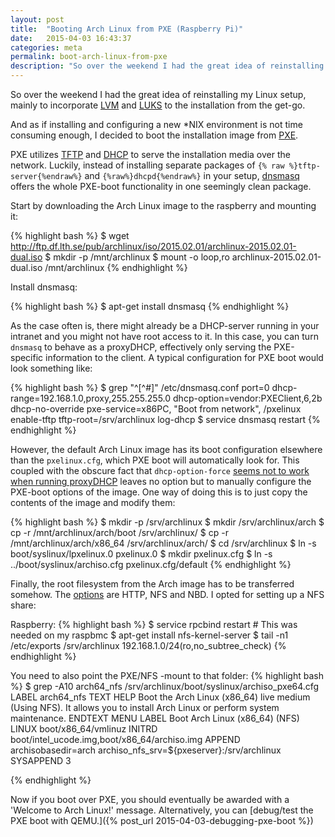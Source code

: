 ```yaml
---
layout: post
title:  "Booting Arch Linux from PXE (Raspberry Pi)"
date:   2015-04-03 16:43:37
categories: meta
permalink: boot-arch-linux-from-pxe
description: "So over the weekend I had the great idea of reinstalling my Linux setup, mainly to incorporate LVM and LUKS to the installation from the get-go. And as if installing and configuring a new \*NIX environment is not time consuming enough, I decided to boot the installation image from PXE."
---
```


So over the weekend I had the great idea of reinstalling my Linux setup, mainly to incorporate [LVM](http://en.wikipedia.org/wiki/Logical_Volume_Manager_%28Linux%29) and [LUKS](http://en.wikipedia.org/wiki/Linux_Unified_Key_Setup) to the installation from the get-go.

And as if installing and configuring a new \*NIX environment is not time consuming enough, I decided to boot the installation image from [PXE](http://en.wikipedia.org/wiki/Preboot_Execution_Environment).

PXE utilizes [TFTP](http://en.wikipedia.org/wiki/Trivial_File_Transfer_Protocol) and [DHCP](http://en.wikipedia.org/wiki/Dynamic_Host_Configuration_Protocol) to serve the installation media over the network. Luckily, instead of installing separate packages of `{% raw %}tftp-server{%endraw%}` and `{%raw%}dhcpd{%endraw%}` in  your setup, [dnsmasq](http://en.wikipedia.org/wiki/Dnsmasq) offers the whole PXE-boot functionality in one seemingly clean package.

Start by downloading the Arch Linux image to the raspberry and mounting it:

{% highlight bash %}
$ wget http://ftp.df.lth.se/pub/archlinux/iso/2015.02.01/archlinux-2015.02.01-dual.iso
$ mkdir -p /mnt/archlinux
$ mount -o loop,ro archlinux-2015.02.01-dual.iso /mnt/archlinux
{% endhighlight %}

Install dnsmasq:

{% highlight bash %}
$ apt-get install dnsmasq
{% endhighlight %}

As the case often is, there might already be a DHCP-server running in your intranet and you might not have root access to it. In this case, you can turn `dnsmasq` to behave as a proxyDHCP, effectively only serving the PXE-specific information to the client. A typical configuration for PXE boot would look something like:

{% highlight bash %}
$ grep "^[^#]" /etc/dnsmasq.conf
port=0
dhcp-range=192.168.1.0,proxy,255.255.255.0
dhcp-option=vendor:PXEClient,6,2b
dhcp-no-override
pxe-service=x86PC, "Boot from network", /pxelinux
enable-tftp
tftp-root=/srv/archlinux
log-dhcp
$ service dnsmasq restart
{% endhighlight %}

However, the default Arch Linux image has its boot configuration elsewhere than the `pxelinux.cfg`, which PXE boot will automatically look for. This coupled with the obscure fact that `dhcp-option-force` [seems not to work when running proxyDHCP](http://www.richud.com/wiki/Network_iPXE_dnsmasq_Examples_PXE_BOOT) leaves no option but to manually configure the PXE-boot options of the image. One way of doing this is to just copy the contents of the image and modify them:

{% highlight bash %}
$ mkdir -p /srv/archlinux
$ mkdir /srv/archlinux/arch
$ cp -r /mnt/archlinux/arch/boot /srv/archlinux/
$ cp -r /mnt/archlinux/arch/x86_64 /srv/archlinux/arch/
$ cd /srv/archlinux
$ ln -s boot/syslinux/lpxelinux.0 pxelinux.0
$ mkdir pxelinux.cfg
$ ln -s ../boot/syslinux/archiso.cfg pxelinux.cfg/default
{% endhighlight %}

Finally, the root filesystem from the Arch image has to be transferred somehow. The [options](https://wiki.archlinux.org/index.php/PXE#Boot) are HTTP, NFS and NBD. I opted for setting up a NFS share:

Raspberry:
{% highlight bash %}
$ service rpcbind restart # This was needed on my raspbmc
$ apt-get install nfs-kernel-server
$ tail -n1 /etc/exports
/srv/archlinux 192.168.1.0/24(ro,no_subtree_check)
{% endhighlight %}

You need to also point the PXE/NFS -mount to that folder:
{% highlight bash %}
$ grep -A10 arch64_nfs /srv/archlinux/boot/syslinux/archiso_pxe64.cfg
LABEL arch64_nfs
TEXT HELP
Boot the Arch Linux (x86_64) live medium (Using NFS).
It allows you to install Arch Linux or perform system maintenance.
ENDTEXT
MENU LABEL Boot Arch Linux (x86_64) (NFS)
LINUX boot/x86_64/vmlinuz
INITRD boot/intel_ucode.img,boot/x86_64/archiso.img
APPEND archisobasedir=arch archiso_nfs_srv=${pxeserver}:/srv/archlinux
SYSAPPEND 3

{% endhighlight %}

Now if you boot over PXE, you should eventually be awarded with a 'Welcome to Arch Linux!' message. Alternatively, you can [debug/test the PXE boot with QEMU.]({% post_url 2015-04-03-debugging-pxe-boot %})
